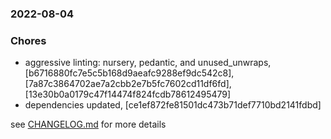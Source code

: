 ### 2022-08-04

### Chores
+ aggressive linting: nursery, pedantic, and unused_unwraps, [b6716880fc7e5c5b168d9aeafc9288ef9dc542c8], [7a87c3864702ae7a2cbb2e7b5fc7602cd11df6fd], [13e30b0a0179c47f14474f824fcdb78612495479]
+ dependencies updated, [ce1ef872fe81501dc473b71def7710bd2141fdbd]


see <a href='https://github.com/mrjackwills/adsbdb/blob/main/CHANGELOG.md'>CHANGELOG.md</a> for more details
